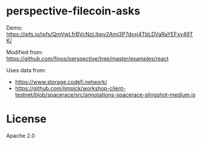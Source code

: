 perspective-filecoin-asks
=========================

Demo: https://ipfs.io/ipfs/QmVwLfrBVcNzLjbpv2Ami3P7dxxj4TbLDVaRaYEFxy49TK/

Modified from: https://github.com/finos/perspective/tree/master/examples/react

Uses data from:

* https://www.storage.codefi.network/
* https://github.com/jimpick/workshop-client-testnet/blob/spacerace/src/annotations-spacerace-slingshot-medium.js

# License

Apache 2.0
